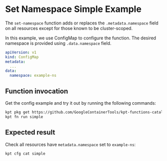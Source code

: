 # Set Namespace Simple Example

The `set-namespace` function adds or replaces the `.metadata.namespace` field on
all resources except for those known to be cluster-scoped.

In this example, we use ConfigMap to configure the function. The desired
namespace is provided using `.data.namespace` field.

```yaml
apiVersion: v1
kind: ConfigMap
metadata:
  ...
data:
  namespace: example-ns
```

## Function invocation

Get the config example and try it out by running the following commands:

```sh
kpt pkg get https://github.com/GoogleContainerTools/kpt-functions-catalog.git/examples/mutators/set-namespace/simple .
kpt fn run simple
```

## Expected result

Check all resources have `metadata.namespace` set to `example-ns`:

```sh
kpt cfg cat simple
```
